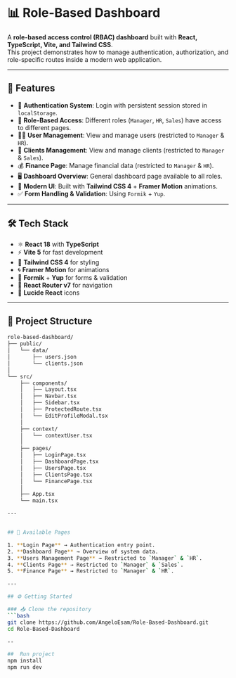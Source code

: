 # 📊 Role-Based Dashboard

A **role-based access control (RBAC) dashboard** built with **React, TypeScript, Vite, and Tailwind CSS**.  
This project demonstrates how to manage authentication, authorization, and role-specific routes inside a modern web application.

---

## 🚀 Features

- 🔐 **Authentication System**: Login with persistent session stored in `localStorage`.
- 👥 **Role-Based Access**: Different roles (`Manager`, `HR`, `Sales`) have access to different pages.
- 🧑‍💼 **User Management**: View and manage users (restricted to `Manager` & `HR`).
- 📇 **Clients Management**: View and manage clients (restricted to `Manager` & `Sales`).
- 💰 **Finance Page**: Manage financial data (restricted to `Manager` & `HR`).
- 🖥️ **Dashboard Overview**: General dashboard page available to all roles.
- 🎨 **Modern UI**: Built with **Tailwind CSS 4** + **Framer Motion** animations.
- ✅ **Form Handling & Validation**: Using `Formik` + `Yup`.

---

## 🛠️ Tech Stack

- ⚛️ **React 18** with **TypeScript**
- ⚡ **Vite 5** for fast development
- 🎨 **Tailwind CSS 4** for styling
- 🌀 **Framer Motion** for animations
- 📝 **Formik** + **Yup** for forms & validation
- 🔗 **React Router v7** for navigation
- 🎯 **Lucide React** icons

---

## 📂 Project Structure

```bash
role-based-dashboard/
├── public/
│   └── data/
│       ├── users.json
│       └── clients.json
│
└── src/
    ├── components/
    │   ├── Layout.tsx
    │   ├── Navbar.tsx
    │   ├── Sidebar.tsx
    │   ├── ProtectedRoute.tsx
    │   └── EditProfileModal.tsx
    │
    ├── context/
    │   └── contextUser.tsx
    │
    ├── pages/
    │   ├── LoginPage.tsx
    │   ├── DashboardPage.tsx
    │   ├── UsersPage.tsx
    │   ├── ClientsPage.tsx
    │   └── FinancePage.tsx
    │
    ├── App.tsx
    └── main.tsx

---


## 📌 Available Pages

1. **Login Page** → Authentication entry point.  
2. **Dashboard Page** → Overview of system data.  
3. **Users Management Page** → Restricted to `Manager` & `HR`.  
4. **Clients Page** → Restricted to `Manager` & `Sales`.  
5. **Finance Page** → Restricted to `Manager` & `HR`.  

---

## ⚙️ Getting Started

### 📥 Clone the repository
```bash
git clone https://github.com/AngeloEsam/Role-Based-Dashboard.git
cd Role-Based-Dashboard

--

##  Run project
npm install
npm run dev


